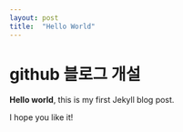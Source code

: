 ```yaml
---
layout: post
title:  "Hello World"
---
```


# github 블로그 개설

**Hello world**, this is my first Jekyll blog post.

I hope you like it!
